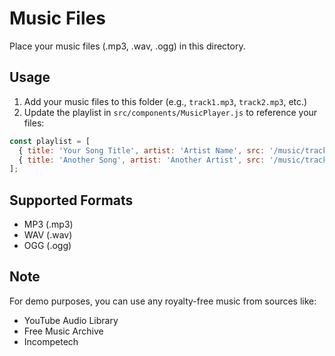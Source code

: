 # Music Files

Place your music files (.mp3, .wav, .ogg) in this directory.

## Usage

1. Add your music files to this folder (e.g., `track1.mp3`, `track2.mp3`, etc.)
2. Update the playlist in `src/components/MusicPlayer.js` to reference your files:

```javascript
const playlist = [
  { title: 'Your Song Title', artist: 'Artist Name', src: '/music/track1.mp3' },
  { title: 'Another Song', artist: 'Another Artist', src: '/music/track2.mp3' },
];
```

## Supported Formats

- MP3 (.mp3)
- WAV (.wav)
- OGG (.ogg)

## Note

For demo purposes, you can use any royalty-free music from sources like:
- YouTube Audio Library
- Free Music Archive
- Incompetech
